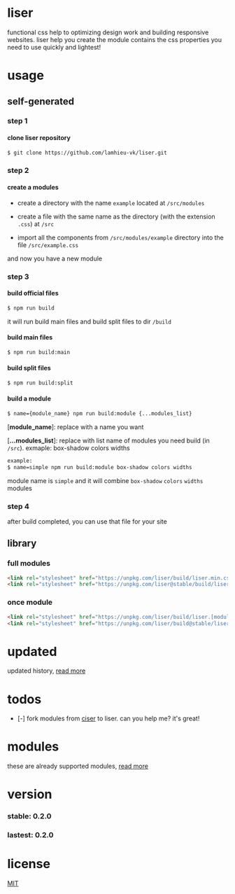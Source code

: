 # liser

functional css help to optimizing design work and building responsive websites. liser help you create the module contains the css properties you need to use quickly and lightest!

# usage

## self-generated

### step 1

#### clone liser repository
```bash
$ git clone https://github.com/lamhieu-vk/liser.git
```

### step 2

#### create a modules

- create a directory with the name `example` located at `/src/modules`

- create a file with the same name as the directory (with the extension `.css`) at `/src`

- import all the components from `/src/modules/example` directory into the file `/src/example.css`

and now you have a new module

### step 3

#### build official files

```bash
$ npm run build
```

it will run build main files and build split files to dir `/build`

#### build main files

```bash
$ npm run build:main
```

#### build split files

```bash
$ npm run build:split
```

#### build a module

```bash
$ name={module_name} npm run build:module {...modules_list}
```

[**module_name**]: replace with a name you want

[**...modules_list**]: replace with list name of modules you need build (in `/src`). exmaple: box-shadow colors widths

```bash
example:
$ name=simple npm run build:module box-shadow colors widths
```

module name is `simple` and it will combine `box-shadow` `colors` `widths` modules

### step 4

after build completed, you can use that file for your site

## library

### full modules

```html
<link rel="stylesheet" href="https://unpkg.com/liser/build/liser.min.css">
<link rel="stylesheet" href="https://unpkg.com/liser@stable/build/liser.min.css">
```

### once module

```html
<link rel="stylesheet" href="https://unpkg.com/liser/build/liser.[module].min.css">
<link rel="stylesheet" href="https://unpkg.com/liser/build@stable/liser.[module].min.css">
```

# updated

updated history, [read more](https://github.com/lamhieu-vk/liser/tree/master/updated.md)


# todos

- [-] fork modules from [ciser](https://github.com/lamhieu-vk/ciser) to liser. can you help me? it's great!


# modules

these are already supported modules, [read more](https://github.com/lamhieu-vk/liser/tree/master/modules.md)


# version

### stable: 0.2.0

### lastest: 0.2.0


# license

[MIT](https://github.com/lamhieu-vk/liser/blob/master/LICENSE)
